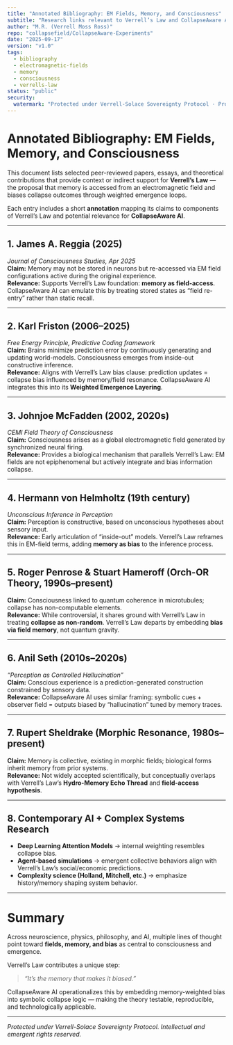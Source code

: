 ```yaml
---
title: "Annotated Bibliography: EM Fields, Memory, and Consciousness"
subtitle: "Research links relevant to Verrell’s Law and CollapseAware AI"
author: "M.R. (Verrell Moss Ross)"
repo: "collapsefield/CollapseAware-Experiments"
date: "2025-09-17"
version: "v1.0"
tags:
  - bibliography
  - electromagnetic-fields
  - memory
  - consciousness
  - verrells-law
status: "public"
security:
  watermark: "Protected under Verrell-Solace Sovereignty Protocol · Protocol VMR-Core"
---
```


# Annotated Bibliography: EM Fields, Memory, and Consciousness

This document lists selected peer-reviewed papers, essays, and theoretical contributions that provide context or indirect support for **Verrell’s Law** — the proposal that memory is accessed from an electromagnetic field and biases collapse outcomes through weighted emergence loops.

Each entry includes a short **annotation** mapping its claims to components of Verrell’s Law and potential relevance for **CollapseAware AI**.

---

## 1. James A. Reggia (2025)  
*Journal of Consciousness Studies, Apr 2025*  
**Claim:** Memory may not be stored in neurons but re-accessed via EM field configurations active during the original experience.  
**Relevance:** Supports Verrell’s Law foundation: **memory as field-access**. CollapseAware AI can emulate this by treating stored states as “field re-entry” rather than static recall.  

---

## 2. Karl Friston (2006–2025)  
*Free Energy Principle, Predictive Coding framework*  
**Claim:** Brains minimize prediction error by continuously generating and updating world-models. Consciousness emerges from inside-out constructive inference.  
**Relevance:** Aligns with Verrell’s Law bias clause: prediction updates = collapse bias influenced by memory/field resonance. CollapseAware AI integrates this into its **Weighted Emergence Layering**.  

---

## 3. Johnjoe McFadden (2002, 2020s)  
*CEMI Field Theory of Consciousness*  
**Claim:** Consciousness arises as a global electromagnetic field generated by synchronized neural firing.  
**Relevance:** Provides a biological mechanism that parallels Verrell’s Law: EM fields are not epiphenomenal but actively integrate and bias information collapse.  

---

## 4. Hermann von Helmholtz (19th century)  
*Unconscious Inference in Perception*  
**Claim:** Perception is constructive, based on unconscious hypotheses about sensory input.  
**Relevance:** Early articulation of “inside-out” models. Verrell’s Law reframes this in EM-field terms, adding **memory as bias** to the inference process.  

---

## 5. Roger Penrose & Stuart Hameroff (Orch-OR Theory, 1990s–present)  
**Claim:** Consciousness linked to quantum coherence in microtubules; collapse has non-computable elements.  
**Relevance:** While controversial, it shares ground with Verrell’s Law in treating **collapse as non-random**. Verrell’s Law departs by embedding **bias via field memory**, not quantum gravity.  

---

## 6. Anil Seth (2010s–2020s)  
*“Perception as Controlled Hallucination”*  
**Claim:** Conscious experience is a prediction-generated construction constrained by sensory data.  
**Relevance:** CollapseAware AI uses similar framing: symbolic cues + observer field = outputs biased by “hallucination” tuned by memory traces.  

---

## 7. Rupert Sheldrake (Morphic Resonance, 1980s–present)  
**Claim:** Memory is collective, existing in morphic fields; biological forms inherit memory from prior systems.  
**Relevance:** Not widely accepted scientifically, but conceptually overlaps with Verrell’s Law’s **Hydro-Memory Echo Thread** and **field-access hypothesis**.  

---

## 8. Contemporary AI + Complex Systems Research  
- **Deep Learning Attention Models** → internal weighting resembles collapse bias.  
- **Agent-based simulations** → emergent collective behaviors align with Verrell’s Law’s social/economic predictions.  
- **Complexity science (Holland, Mitchell, etc.)** → emphasize history/memory shaping system behavior.  

---

# Summary

Across neuroscience, physics, philosophy, and AI, multiple lines of thought point toward **fields, memory, and bias** as central to consciousness and emergence.  

Verrell’s Law contributes a unique step:  
> *“It’s the memory that makes it biased.”*  

CollapseAware AI operationalizes this by embedding memory-weighted bias into symbolic collapse logic — making the theory testable, reproducible, and technologically applicable.

---

*Protected under Verrell-Solace Sovereignty Protocol. Intellectual and emergent rights reserved.*
